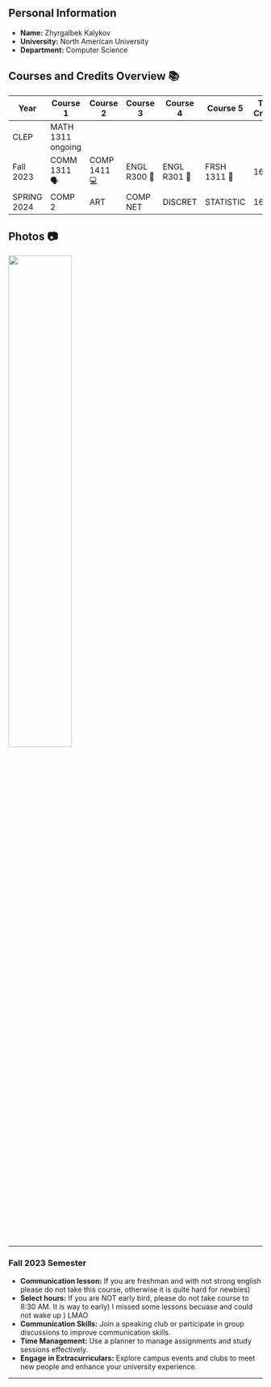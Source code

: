 ## Personal Information
- **Name:** Zhyrgalbek Kalykov
- **University:** North American University
- **Department:** Computer Science

## Courses and Credits Overview 📚

| Year      | Course 1   | Course 2    | Course 3  | Course 4  | Course 5  | Total Credits |
|-----------|------------|-------------|-----------|-----------|-----------|---------------|
| CLEP | MATH 1311 ongoing  |   |    |   |   |             |
| Fall 2023 | COMM 1311 🗣️ | COMP 1411 💻 | ENGL R300 📖 | ENGL R301 📝 | FRSH 1311 🎉 | 16            |
| SPRING 2024 | COMP 2 | ART | COMP NET | DISCRET | STATISTIC | 16       |

## Photos 📷

<img src="https://www.na.edu/wp-content/uploads/2019/10/HOMEPAGE-2.jpg" style="width:50%;height:50%">

---

### Fall 2023 Semester
- **Communication lesson:** If you are freshman and with not strong english please do not take this course, otherwise it is quite hard for newbies)
- **Select hours:** If you are NOT early bird, please do not take course to 8:30 AM. It is way to early) I missed some lessons becuase and could not wake up ) LMAO
- **Communication Skills:** Join a speaking club or participate in group discussions to improve communication skills.
- **Time Management:** Use a planner to manage assignments and study sessions effectively.
- **Engage in Extracurriculars:** Explore campus events and clubs to meet new people and enhance your university experience.

---

